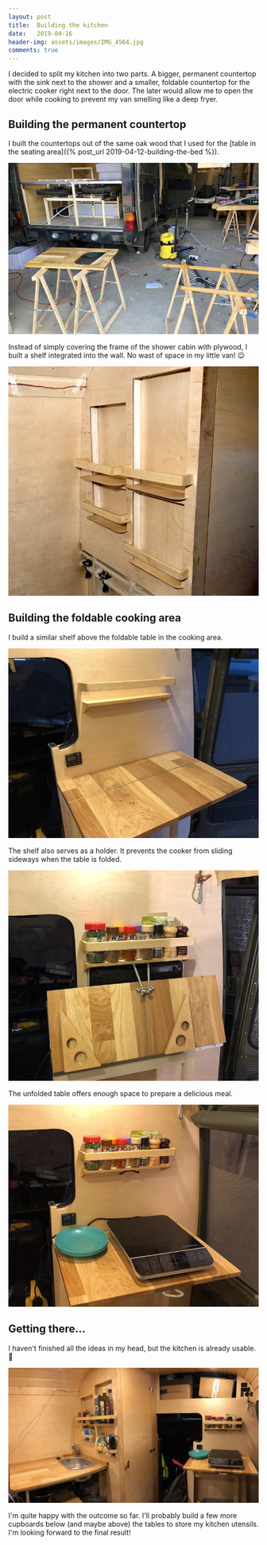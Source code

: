 ```yaml
---
layout: post
title:  Building the kitchen
date:   2019-04-16
header-img: assets/images/IMG_4564.jpg
comments: true
---
```


I decided to split my kitchen into two parts. A bigger, permanent countertop with the sink next to the shower and a smaller, foldable countertop for the electric cooker right next to the door. The later would allow me to open the door while cooking to prevent my van smelling like a deep fryer.

## Building the permanent countertop

I built the countertops out of the same oak wood that I used for the [table in the seating area]({% post_url 2019-04-12-building-the-bed %}).

![Countertop with the cutout for the sink](/assets/images/IMG_4432.jpg)

Instead of simply covering the frame of the shower cabin with plywood, I built a shelf integrated into the wall. No wast of space in my little van! :wink:

![Shelf integrated into the wall of the shower cabin](/assets/images/IMG_4455.jpg)

## Building the foldable cooking area

I build a similar shelf above the foldable table in the cooking area.

![Shelf above the table in the cooking area](/assets/images/IMG_4529.jpg)

The shelf also serves as a holder. It prevents the cooker from sliding sideways when the table is folded.

![Shelf serving as a holder for the cooker](/assets/images/IMG_4536.jpg)

The unfolded table offers enough space to prepare a delicious meal.

![Unfolded table in the cooking area](/assets/images/IMG_4537.jpg)

## Getting there...

I haven't finished all the ideas in my head, but the kitchen is already usable. :clap:

![Unfolded table in the cooking area](/assets/images/IMG_4564.jpg)

I'm quite happy with the outcome so far. I'll probably build a few more cupboards below (and maybe above) the tables to store my kitchen utensils. I'm looking forward to the final result!

